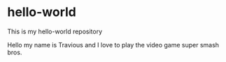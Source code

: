 # hello-world
This is my hello-world repository

Hello my name is Travious and I love to play the video game super smash bros.
